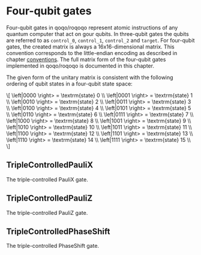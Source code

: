 # Four-qubit gates

Four-qubit gates in qoqo/roqoqo represent atomic instructions of any quantum computer that act on gour qubits. In three-qubit gates the qubits are referred to as `control_0`, `control_1`, `control_2` and `target`. For four-qubit gates, the created matrix is always a 16x16-dimensional matrix. This convention corresponds to the little-endian encoding as described in chapter [conventions](../conventions.md). The full matrix form of the four-qubit gates implemented in qoqo/roqoqo is documented in this chapter.

The given form of the unitary matrix is consistent with the following ordering of qubit states in a four-qubit state space:

 \\[
 \left|0000 \right>  =  \textrm{state} 0 \\\\
 \left|0001 \right>  =  \textrm{state} 1 \\\\
 \left|0010 \right>  =  \textrm{state} 2 \\\\
 \left|0011 \right>  =  \textrm{state} 3 \\\\
 \left|0100 \right>  =  \textrm{state} 4 \\\\
 \left|0101 \right>  =  \textrm{state} 5 \\\\
 \left|0110 \right>  =  \textrm{state} 6 \\\\
 \left|0111 \right>  =  \textrm{state} 7 \\\\
 \left|1000 \right>  =  \textrm{state} 8 \\\\
 \left|1001 \right>  =  \textrm{state} 9 \\\\
 \left|1010 \right>  =  \textrm{state} 10 \\\\
 \left|1011 \right>  =  \textrm{state} 11 \\\\
 \left|1100 \right>  =  \textrm{state} 12 \\\\
 \left|1101 \right>  =  \textrm{state} 13 \\\\
 \left|1110 \right>  =  \textrm{state} 14 \\\\
 \left|1111 \right>  =  \textrm{state} 15 \\\\
 \\]

## TripleControlledPauliX
The triple-controlled PauliX gate.

## TripleControlledPauliZ
The triple-controlled PauliZ gate.

## TripleControlledPhaseShift
The triple-controlled PhaseShift gate.

